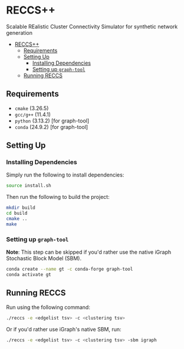 # RECCS++

Scalable REalistic Cluster Connectivity Simulator for synthetic network generation

- [RECCS++](#reccs)
  - [Requirements](#requirements)
  - [Setting Up](#setting-up)
    - [Installing Dependencies](#installing-dependencies)
    - [Setting up `graph-tool`](#setting-up-graph-tool)
  - [Running RECCS](#running-reccs)

## Requirements

- `cmake` (3.26.5)
- `gcc/g++` (11.4.1)
- `python` (3.13.2) [for graph-tool]
- `conda` (24.9.2) [for graph-tool]

## Setting Up

### Installing Dependencies

Simply run the following to install dependencies:

```bash
source install.sh
```

Then run the following to build the project:

```bash
mkdir build
cd build
cmake ..
make
```

### Setting up `graph-tool`

**Note**: This step can be skipped if you'd rather use the native iGraph Stochastic Block Model (SBM).

```bash
conda create --name gt -c conda-forge graph-tool
conda activate gt
```

## Running RECCS

Run using the following command:

```bash
./reccs -e <edgelist tsv> -c <clustering tsv>
```

Or if you'd rather use iGraph's native SBM, run:

```bash
./reccs -e <edgelist tsv> -c <clustering tsv> -sbm igraph
```
